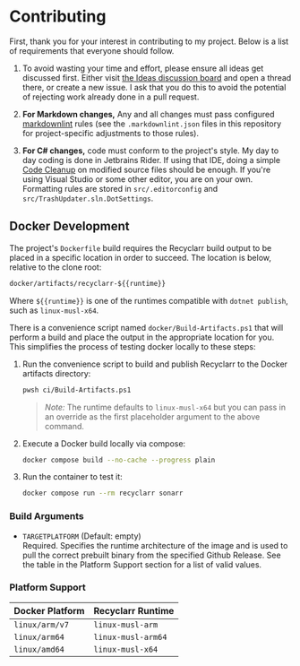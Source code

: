 # Contributing

First, thank you for your interest in contributing to my project. Below is a list of requirements
that everyone should follow.

1. To avoid wasting your time and effort, please ensure all ideas get discussed first. Either visit
   [the Ideas discussion board][ideas] and open a thread there, or create a new issue. I ask that
   you do this to avoid the potential of rejecting work already done in a pull request.

1. **For Markdown changes,** Any and all changes must pass configured [markdownlint] rules (see the
   `.markdownlint.json` files in this repository for project-specific adjustments to those rules).

1. **For C# changes,** code must conform to the project's style. My day to day coding is done in
   Jetbrains Rider. If using that IDE, doing a simple [Code Cleanup] on modified source files should
   be enough. If you're using Visual Studio or some other editor, you are on your own. Formatting
   rules are stored in `src/.editorconfig` and `src/TrashUpdater.sln.DotSettings`.

[ideas]: https://github.com/recyclarr/recyclarr/discussions/categories/ideas
[markdownlint]: https://github.com/DavidAnson/markdownlint
[Code Cleanup]: https://www.jetbrains.com/help/rider/Code_Cleanup__Index.html

## Docker Development

The project's `Dockerfile` build requires the Recyclarr build output to be placed in a specific
location in order to succeed. The location is below, relative to the clone root:

```txt
docker/artifacts/recyclarr-${{runtime}}
```

Where `${{runtime}}` is one of the runtimes compatible with `dotnet publish`, such as
`linux-musl-x64`.

There is a convenience script named `docker/Build-Artifacts.ps1` that will perform a build and place
the output in the appropriate location for you. This simplifies the process of testing docker
locally to these steps:

1. Run the convenience script to build and publish Recyclarr to the Docker artifacts directory:

   ```sh
   pwsh ci/Build-Artifacts.ps1
   ```

   > *Note:* The runtime defaults to `linux-musl-x64` but you can pass in an override as the first
   > placeholder argument to the above command.

1. Execute a Docker build locally via compose:

   ```sh
   docker compose build --no-cache --progress plain
   ```

1. Run the container to test it:

   ```sh
   docker compose run --rm recyclarr sonarr
   ```

### Build Arguments

- `TARGETPLATFORM` (Default: empty)<br>
  Required. Specifies the runtime architecture of the image and is used to pull the correct prebuilt
  binary from the specified Github Release. See the table in the Platform Support section for a list
  of valid values.

### Platform Support

| Docker Platform | Recyclarr Runtime  |
| --------------- | ------------------ |
| `linux/arm/v7`  | `linux-musl-arm`   |
| `linux/arm64`   | `linux-musl-arm64` |
| `linux/amd64`   | `linux-musl-x64`   |
